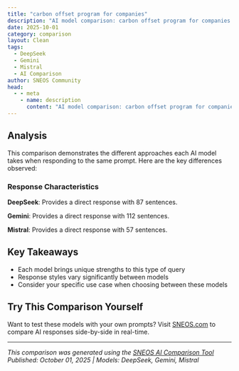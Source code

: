 ```yaml
---
title: "carbon offset program for companies"
description: "AI model comparison: carbon offset program for companies..."
date: 2025-10-01
category: comparison
layout: Clean
tags:
  - DeepSeek
  - Gemini
  - Mistral
  - AI Comparison
author: SNEOS Community
head:
  - - meta
    - name: description
      content: "AI model comparison: carbon offset program for companies..."
---
```


<ChatComparison
  title="carbon offset program for companies"
  prompt="carbon offset program for companies"
  :responses='{
    "DeepSeek": "Of course. Here is a comprehensive guide to carbon offset programs for companies, covering what they are, how they work, the different types, and a step-by-step strategy for effective and credible implementation.\n\n---\n\n### **Understanding Carbon Offsets: The Basic Concept**\n\nA carbon offset is a credit representing the reduction, removal, or avoidance of one metric tonne of carbon dioxide (CO2) or its equivalent in other greenhouse gases (CO2e). Companies buy these credits to compensate for emissions they cannot yet eliminate from their own operations.\n\n**The Core Principle:** **Finance a carbon reduction project elsewhere to \u0022offset\u0022 your own emissions.**\n\nIt\u0027s crucial to understand that offsets are a **last step**, not a first resort. The priority for any company should always be:\n1.  **Measure** your carbon footprint.\n2.  **Reduce** your emissions as much as possible internally.\n3.  **Offset** the remaining, unavoidable emissions.\n\n---\n\n### **Types of Carbon Offset Projects**\n\nOffset projects are diverse and can be categorized in several ways:\n\n#### **1. By Project Category**\n*   **Renewable Energy:** Wind farms, solar power plants, hydroelectric projects. These displace fossil fuel-based energy from the grid.\n*   **Forestry and Land Use:**\n    *   **Afforestation/Reforestation:** Planting trees on land that was not previously forested.\n    *   **REDD\u002B (Reducing Emissions from Deforestation and Forest Degradation):** Protecting existing forests that are under threat of being cut down.\n*   **Community Projects:**\n    *   **Clean Cookstoves:** Distributing efficient stoves in developing countries, reducing wood consumption and indoor air pollution.\n    *   **Safe Water Access:** Providing water filters, eliminating the need to boil water using wood or fossil fuels.\n*   **Waste Management:**\n    *   **Landfill Gas Capture:** Capturing methane (a potent GHG) from decomposing waste and flaring it or using it for energy.\n    *   **Agricultural Methane Capture:** Using digesters to capture methane from manure.\n*   **Carbon Removal Technologies (Emerging):**\n    *   **Direct Air Capture (DAC):** Using machines to pull CO2 directly from the atmosphere.\n    *   **Enhanced Weathering:** Accelerating natural processes that absorb CO2.\n\n#### **2. By Mechanism**\n*   **Avoidance/Reduction Projects:** Prevent emissions from being released in the first place (e.g., renewable energy, energy efficiency).\n*   **Removal/Sequestration Projects:** Actively remove CO2 from the atmosphere and store it (e.g., forestry, direct air capture). There is a growing consensus that **removal-based offsets** are of higher quality and more aligned with long-term climate goals.\n\n---\n\n### **A Step-by-Step Corporate Strategy for Carbon Offsetting**\n\nA credible offset program is part of a larger sustainability strategy.\n\n**Step 1: Measure Your Carbon Footprint**\n*   Use a recognized standard like the **Greenhouse Gas (GHG) Protocol** to calculate your emissions across all three scopes:\n    *   **Scope 1:** Direct emissions from owned sources (company vehicles, boilers).\n    *   **Scope 2:** Indirect emissions from purchased electricity, heat, or steam.\n    *   **Scope 3:** All other indirect emissions (business travel, supply chain, waste, etc.). This is often the largest and most challenging category.\n\n**Step 2: Set Ambitious Reduction Targets**\n*   Develop a science-based decarbonization plan. The **Science Based Targets initiative (SBTi)** is the gold standard for this.\n*   Implement energy efficiency, switch to renewables, optimize logistics, and engage your supply chain.\n\n**Step 3: Define Your Residual Emissions**\n*   The emissions that remain after you have implemented all feasible reduction measures are your \u0022residual emissions.\u0022 This is what you should aim to offset.\n\n**Step 4: Develop an Offset Procurement Strategy**\n*   **Budget:** Determine how much you are willing to spend per tonne of CO2e.\n*   **Project Preferences:** Decide what types of projects align with your company\u0027s values and story (e.g., a tech company might prefer tech-based removals; an apparel company might prefer forestry).\n*   **Co-benefits:** Do you want projects that also support biodiversity, community health, or the UN Sustainable Development Goals (SDGs)?\n\n**Step 5: Source High-Quality Offsets**\nThis is the most critical step to ensure your investment is legitimate.\n\n**Look for credits certified by reputable standards:**\n*   **Verified Carbon Standard (VCS) / Verra:** The world\u0027s most widely used voluntary standard.\n*   **Gold Standard:** Developed by WWF and other NGOs, known for high rigor and a strong focus on sustainable development co-benefits.\n*   **American Carbon Registry (ACR) \u0026 Climate Action Reserve (CAR):** Well-regarded standards primarily for the U.S. market.\n\n**Key Quality Criteria (\u0022The 5 Cs\u0022):**\n*   **Credible \u0026 Real:** The emission reduction must have actually happened.\n*   **Additional:** The project would not have occurred without the finance from the sale of carbon credits.\n*   **Permanent:** The carbon removal or avoidance is not reversible (e.g., a forest fire burning down a reforestation project). Permanence is a key challenge for forestry projects.\n*   **Verified:** The project has been independently audited by a third party.\n*   **Not Double-Counted:** The credit is retired in a public registry in your company\u0027s name so it cannot be sold or claimed by anyone else.\n\n**Step 6: Purchase and Retire Credits**\n*   You can buy credits directly from project developers, through brokers, or via marketplaces.\n*   **Crucially, you must \u0022retire\u0022 the credits** in a public registry. This is the official act of claiming them against your emissions, preventing their resale.\n\n**Step 7: Communicate Transparently**\n*   Be honest and clear in your marketing. State:\n    *   Your total footprint.\n    *   Your reduction efforts and targets.\n    *   That offsets are used for *residual* emissions.\n    *   The specific projects you\u0027ve supported and their certifications.\n*   Avoid vague claims like \u0022carbon neutral\u0022 without this full context, as it can be seen as greenwashing.\n\n---\n\n### **Risks and Criticisms to Manage**\n\n*   **Greenwashing Accusations:** The biggest risk. If you offset without a serious internal reduction plan, you will face criticism.\n*   **Quality of Offsets:** The market has historically had issues with poor-quality credits that lack additionality or permanence.\n*   **Shifting Public Perception:** Offsets are increasingly seen as a \u0022license to pollute.\u0022 The focus is shifting toward \u0022insetting\u0022 (reducing emissions within your own value chain) and direct removal.\n*   **Price Volatility:** The cost of high-quality offsets, especially removal-based ones, is rising.\n\n---\n\n### **The Future: Beyond Traditional Offsetting**\n\nThe most forward-thinking companies are moving beyond simply buying offsets on the market:\n\n1.  **Invest in Carbon Removal:** Partner with or pre-purchase from DAC, biochar, or enhanced weathering companies to help scale these crucial technologies.\n2.  **Value Chain \u0022Insetting\u0022:** Invest in emission reduction projects *within your own supply chain* (e.g., helping farmers in your supply chain adopt regenerative practices).\n3.  **Portfolio Approach:** Use a mix of high-quality avoidance credits for a portion of your footprint and more expensive, durable removal credits for the hardest-to-abate emissions.\n\n### **Conclusion**\n\nA carbon offset program is a powerful tool in a corporate climate strategy, but it must be used correctly. It is **not a substitute for radical internal decarbonization**. When implemented as part of a transparent, science-aligned plan, it can channel crucial finance to global climate solutions and help a company achieve its net-zero ambitions credibly.",
    "Gemini": "Okay, let\u0027s dive into carbon offset programs for companies.  This is a complex but important area, so I\u0027ll break it down into key components, considerations, and best practices.\n\n**What is a Carbon Offset Program for Companies?**\n\nAt its core, a carbon offset program allows a company to compensate for its greenhouse gas (GHG) emissions by investing in projects that reduce, remove, or avoid GHG emissions elsewhere.  The goal is to neutralize the company\u0027s carbon footprint, often expressed in tonnes of carbon dioxide equivalent (tCO2e).\n\n**Key Components of a Carbon Offset Program:**\n\n1.  **Carbon Footprint Assessment:**\n    *   **Scope 1 Emissions:** Direct emissions from sources owned or controlled by the company (e.g., company vehicles, on-site manufacturing).\n    *   **Scope 2 Emissions:** Indirect emissions from the generation of purchased electricity, heat, or steam.\n    *   **Scope 3 Emissions:** All other indirect emissions that occur in the company\u0027s value chain, both upstream (e.g., suppliers) and downstream (e.g., product use, disposal).  This is often the largest and most challenging category to measure.\n    *   **Importance:**  A thorough carbon footprint assessment is crucial to understand the company\u0027s emissions profile and identify areas for reduction and offsetting.  It provides a baseline for measuring progress.\n\n2.  **Emissions Reduction Strategies:**\n    *   **Prioritization:** Offsetting should *not* be the first step. Companies should prioritize reducing their own emissions through operational efficiency, renewable energy adoption, supply chain optimization, and other sustainable practices.\n    *   **Example Initiatives:**\n        *   Switching to renewable energy sources (solar, wind, hydro).\n        *   Improving energy efficiency in buildings and operations.\n        *   Reducing waste and promoting circular economy principles.\n        *   Optimizing transportation and logistics.\n        *   Implementing sustainable procurement policies.\n\n3.  **Carbon Offset Project Selection:**\n    *   **Project Types:**  A wide variety of projects qualify, including:\n        *   **Renewable Energy:** Wind farms, solar power plants, hydroelectric projects.\n        *   **Forestry and Land Use:** Reforestation, afforestation (planting new forests), avoided deforestation, improved forest management, agroforestry.\n        *   **Methane Capture:** Capturing methane from landfills, agricultural operations, or coal mines and using it as fuel or destroying it.\n        *   **Industrial Gas Destruction:**  Destroying potent GHGs like HFCs (hydrofluorocarbons) used in refrigeration.\n        *   **Carbon Capture and Storage (CCS):** Capturing CO2 from industrial sources and storing it underground.\n        *   **Direct Air Capture (DAC):** Removing CO2 directly from the atmosphere.\n    *   **Key Criteria for Project Selection:**\n        *   **Additionality:**  The project *would not have happened* without the carbon offset revenue.  This is a critical requirement to ensure that the offset represents a real reduction or removal of emissions.\n        *   **Permanence:** The carbon reductions or removals are permanent and not easily reversed (e.g., a forest that could be logged in the future is less permanent than carbon stored underground).\n        *   **Leakage:** The project does not simply shift emissions to another location or activity (e.g., preventing deforestation in one area but causing increased deforestation elsewhere).\n        *   **Verification and Certification:**  The project is independently verified by a reputable third-party standard (see below) to ensure that it meets rigorous criteria.\n        *   **Transparency:**  Information about the project is publicly available.\n        *   **Co-benefits:** The project provides additional environmental or social benefits, such as biodiversity conservation, improved water quality, or community development.\n    *   **Red Flags:**\n        *   **Cheap Offsets:** Offsets that are significantly cheaper than the market average may indicate lower quality or lack of rigor.\n        *   **Lack of Transparency:**  Limited information about the project methodology, location, or verification process.\n        *   **Vague Claims:**  Overly broad or unsubstantiated claims about the project\u0027s impact.\n\n4.  **Carbon Offset Standards and Registries:**\n    *   **Purpose:**  These standards and registries provide frameworks for developing, verifying, and issuing carbon credits. They ensure the quality and integrity of offsets.\n    *   **Examples:**\n        *   **Verified Carbon Standard (VCS):**  One of the most widely used standards globally.\n        *   **Gold Standard:**  Focuses on projects with strong sustainable development benefits.\n        *   **Climate Action Reserve (CAR):**  Primarily used in North America.\n        *   **American Carbon Registry (ACR):**  Another prominent standard in North America.\n        *   **Global Carbon Council (GCC):**  Growing presence, particularly in the Middle East.\n    *   **Importance:**  Purchasing offsets certified by a reputable standard provides assurance that the offsets meet rigorous criteria and represent real emission reductions or removals.\n\n5.  **Carbon Credit Retirement:**\n    *   **Process:**  Once a company purchases a carbon offset, the corresponding carbon credit must be \u0022retired\u0022 in the registry to prevent it from being used by another entity.\n    *   **Tracking:**  Retirement ensures that each carbon credit is only used once and that the company can legitimately claim the emission reduction or removal.\n\n6.  **Communication and Reporting:**\n    *   **Transparency:**  Companies should be transparent about their carbon offset program, including the types of projects they are supporting, the standards used, and the amount of emissions offset.\n    *   **Avoid Greenwashing:**  It\u0027s crucial to avoid exaggerating the impact of offsets or using them as a substitute for real emission reductions.  Clearly communicate the company\u0027s overall climate strategy and the role that offsets play within that strategy.\n    *   **Reporting Frameworks:** Consider using established reporting frameworks like the Greenhouse Gas Protocol, CDP (formerly the Carbon Disclosure Project), or the Task Force on Climate-related Financial Disclosures (TCFD).\n\n**Steps for Implementing a Carbon Offset Program:**\n\n1.  **Define Goals and Scope:**\n    *   What are the company\u0027s objectives for carbon offsetting (e.g., carbon neutrality, net-zero emissions)?\n    *   Which emissions scopes will be included (Scope 1, 2, and/or 3)?\n    *   What is the timeframe for achieving these goals?\n\n2.  **Conduct a Carbon Footprint Assessment:**\n    *   Measure the company\u0027s GHG emissions across all relevant scopes.\n    *   Identify the main sources of emissions.\n\n3.  **Develop an Emissions Reduction Plan:**\n    *   Prioritize strategies to reduce emissions within the company\u0027s operations and value chain.\n    *   Set targets for emission reductions.\n\n4.  **Establish Offset Criteria:**\n    *   Define the criteria for selecting carbon offset projects (e.g., additionality, permanence, verification standard, co-benefits).\n    *   Determine the budget for purchasing offsets.\n\n5.  **Select Carbon Offset Projects:**\n    *   Research and evaluate potential carbon offset projects.\n    *   Choose projects that align with the company\u0027s values and criteria.\n    *   Verify the project\u0027s certification and track record.\n\n6.  **Purchase and Retire Carbon Credits:**\n    *   Purchase the required number of carbon credits to offset the remaining emissions.\n    *   Retire the credits in the appropriate registry.\n\n7.  **Communicate and Report:**\n    *   Publicly disclose the company\u0027s carbon offset program and its impact.\n    *   Report on progress towards emissions reduction targets.\n\n8.  **Regularly Review and Improve:**\n    *   Periodically review the carbon offset program to ensure its effectiveness and alignment with best practices.\n    *   Adapt the program as needed based on new information, technologies, and regulations.\n\n**Important Considerations:**\n\n*   **The Hierarchy of Action:** Remember that reducing emissions internally should always be the priority. Offsets are best used to address remaining emissions after significant reduction efforts.\n*   **Quality Over Quantity:** Focus on purchasing high-quality offsets from reputable projects, even if they are more expensive.\n*   **Due Diligence:** Thoroughly research and evaluate potential carbon offset projects before investing.\n*   **Long-Term Commitment:** Carbon offsetting is an ongoing process that requires a long-term commitment.\n*   **Evolving Landscape:** The carbon offset market is constantly evolving, so it\u0027s important to stay informed about new standards, technologies, and best practices.\n*   **Criticism of Offsets:** Be aware of the criticisms leveled at carbon offsets, including concerns about additionality, permanence, and the potential for greenwashing.  Address these concerns by selecting high-quality offsets and being transparent about the company\u0027s climate strategy.\n\n**Examples of Companies with Carbon Offset Programs:**\n\n*   **Microsoft:**  Committed to becoming carbon negative by 2030 and removing all of its historical carbon emissions by 2050.  Invests in a variety of carbon removal projects, including afforestation, soil carbon sequestration, and direct air capture.\n*   **Delta Air Lines:**  Committed to carbon-neutral growth and has invested in carbon offset projects to reduce its carbon footprint.\n*   **Patagonia:**  Known for its environmental activism and invests in carbon offset projects to mitigate its environmental impact.\n*   **Unilever:**  Has set ambitious climate targets and uses carbon offsets as part of its overall climate strategy.\n\n**Where to Find Carbon Offset Projects:**\n\n*   **Carbon Offset Project Registries:** (VCS, Gold Standard, CAR, ACR) You can often search for projects directly on these registries\u0027 websites.\n*   **Carbon Offset Project Developers:**  Companies that develop and manage carbon offset projects.\n*   **Carbon Offset Retailers:**  Companies that sell carbon offsets to businesses and individuals.\n\n**In summary, a well-designed carbon offset program can be a valuable tool for companies to reduce their environmental impact. However, it is important to approach offsetting strategically, prioritizing emission reductions within the company\u0027s operations and value chain and selecting high-quality offsets that meet rigorous standards.**\n",
    "Mistral": "Implementing a carbon offset program for companies involves several key steps. Here\u2019s a comprehensive guide to help you get started:\n\n### 1. **Assess Your Carbon Footprint**\n   - **Data Collection**: Gather data on your company\u0027s energy consumption, transportation, waste management, and other activities that contribute to greenhouse gas emissions.\n   - **Calculation**: Use tools like the Greenhouse Gas Protocol or specialized software to calculate your carbon footprint.\n   - **Audit**: Consider hiring a third-party auditor to ensure accuracy and credibility.\n\n### 2. **Set Clear Goals**\n   - **Reduction Targets**: Establish specific, measurable, achievable, relevant, and time-bound (SMART) goals for reducing your carbon footprint.\n   - **Offset Goals**: Determine how much of your remaining emissions you aim to offset.\n\n### 3. **Identify Offset Projects**\n   - **Types of Projects**: Common offset projects include reforestation, renewable energy projects, energy efficiency improvements, and carbon capture technologies.\n   - **Verification**: Ensure that the projects you choose are verified by reputable standards such as the Verified Carbon Standard (VCS), Gold Standard, or Climate Action Reserve.\n\n### 4. **Purchase Carbon Credits**\n   - **Marketplaces**: Use carbon credit marketplaces to purchase credits. Examples include the Chicago Climate Exchange, the European Union Emissions Trading System (EU ETS), and various voluntary markets.\n   - **Due Diligence**: Conduct thorough due diligence to ensure the credits are legitimate and will result in real, additional, and permanent emission reductions.\n\n### 5. **Implement Internal Reductions**\n   - **Energy Efficiency**: Improve energy efficiency in your operations through better insulation, LED lighting, and efficient machinery.\n   - **Renewable Energy**: Transition to renewable energy sources like solar, wind, or hydroelectric power.\n   - **Waste Management**: Implement recycling programs and reduce waste generation.\n   - **Transportation**: Encourage the use of public transportation, carpooling, or electric vehicles.\n\n### 6. **Communicate and Engage**\n   - **Stakeholder Engagement**: Inform employees, customers, and other stakeholders about your carbon offset program and its benefits.\n   - **Transparency**: Be transparent about your goals, progress, and challenges. Regularly update stakeholders on your achievements.\n\n### 7. **Monitor and Report**\n   - **Tracking**: Continuously monitor your carbon footprint and the effectiveness of your offset projects.\n   - **Reporting**: Publish annual sustainability reports that include details on your carbon offset program, progress, and future plans.\n\n### 8. **Continuous Improvement**\n   - **Review and Adjust**: Regularly review your program and make adjustments as needed.\n   - **Innovate**: Stay updated with the latest technologies and best practices in carbon management.\n\n### 9. **Certification and Recognition**\n   - **Certification**: Consider obtaining certification from recognized bodies like ISO 14064 for greenhouse gas accounting and verification.\n   - **Awards**: Apply for sustainability awards to gain recognition for your efforts.\n\n### 10. **Legal and Regulatory Compliance**\n   - **Regulations**: Ensure compliance with local, national, and international regulations related to carbon emissions and offsets.\n   - **Legal Advice**: Consult with legal experts to navigate any regulatory complexities.\n\n### Example of a Carbon Offset Program\n\n1. **Assessment**: A manufacturing company calculates its annual carbon footprint to be 10,000 tons of CO2e.\n2. **Goals**: The company sets a goal to reduce its emissions by 20% within 5 years and offset the remaining emissions.\n3. **Offset Projects**: The company invests in a reforestation project in South America and a wind farm in Europe.\n4. **Purchase Credits**: The company purchases 8,000 tons of verified carbon credits from these projects.\n5. **Internal Reductions**: The company implements energy-efficient machinery and transitions to solar power for part of its operations.\n6. **Communication**: The company publishes a sustainability report and engages with stakeholders through webinars and newsletters.\n7. **Monitoring**: The company tracks its emissions and the progress of its offset projects annually.\n8. **Continuous Improvement**: The company reviews its program annually and adjusts its strategies based on new data and technologies.\n9. **Certification**: The company obtains ISO 14064 certification for its carbon management practices.\n10. **Compliance**: The company ensures it meets all regulatory requirements and consults with legal experts as needed.\n\nBy following these steps, companies can effectively implement a carbon offset program that not only reduces their environmental impact but also enhances their reputation and sustainability credentials."
  }'
  published-date="15:40"
/>

## Analysis

This comparison demonstrates the different approaches each AI model takes when responding to the same prompt. Here are the key differences observed:

### Response Characteristics

**DeepSeek**: Provides a direct response with 87 sentences. 

**Gemini**: Provides a direct response with 112 sentences. 

**Mistral**: Provides a direct response with 57 sentences. 

## Key Takeaways

- Each model brings unique strengths to this type of query
- Response styles vary significantly between models
- Consider your specific use case when choosing between these models

## Try This Comparison Yourself

Want to test these models with your own prompts? Visit [SNEOS.com](https://sneos.com) to compare AI responses side-by-side in real-time.

---

*This comparison was generated using the [SNEOS AI Comparison Tool](https://sneos.com)*
*Published: October 01, 2025 | Models: DeepSeek, Gemini, Mistral*
